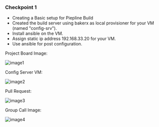 ### Checkpoint 1 

* Creating a Basic setup for Piepline Build
* Created the build server using bakerx as local provisioner for your VM (named "config-srv"). 
* Install ansible on the VM.
* Assign static ip address 192.168.33.20 for your VM.
* Use ansible for post configuration.


Project Board Image: 

![image1](https://media.github.ncsu.edu/user/6557/files/ee2e2100-811c-11eb-98aa-9b496d6abfcc)

Config Server VM: 

![image2](https://media.github.ncsu.edu/user/6557/files/65fd4b00-811f-11eb-8814-7053544d7336)

Pull Request: 

![image3](https://media.github.ncsu.edu/user/16063/files/634e2600-811e-11eb-8b19-70c6ba3cc1ff)

Group Call Image: 

![image4](https://media.github.ncsu.edu/user/6557/files/ee2e2100-811c-11eb-98aa-9b496d6abfcc)
